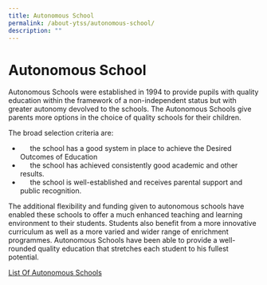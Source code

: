 ```yaml
---
title: Autonomous School
permalink: /about-ytss/autonomous-school/
description: ""
---
```

# **Autonomous School**

Autonomous Schools were established in 1994 to provide pupils with quality education within the framework of a non-independent status but with greater autonomy devolved to the schools. The Autonomous Schools give parents more options in the choice of quality schools for their children.  
  
The broad selection criteria are:  

*        the school has a good system in place to achieve the Desired Outcomes of Education
*        the school has achieved consistently good academic and other results.
*        the school is well-established and receives parental support and public recognition.

The additional flexibility and funding given to autonomous schools have enabled these schools to offer a much enhanced teaching and learning environment to their students. Students also benefit from a more innovative curriculum as well as a more varied and wider range of enrichment programmes. Autonomous Schools have been able to provide a well-rounded quality education that stretches each student to his fullest potential.

[List Of Autonomous Schools](/files/ABOUT%20YTSS%20-%20Autonomous%20Schools%20(Updates).pdf)